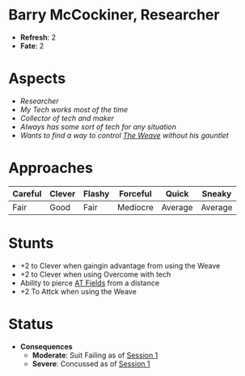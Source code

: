 # Barry McCockiner, Researcher
* **Refresh**: 2
* **Fate**: 2
  
# Aspects
* *Researcher*
* *My Tech works most of the time*
* *Collector of tech and maker*
* *Always has some sort of tech for any situation*
* *Wants to find a way to control [The Weave](../../Details/Weave) without his gauntlet*

# Approaches

| Careful | Clever | Flashy | Forceful | Quick | Sneaky |
| ------- | ------ | ------ | -------- | ----- | ------ |
| Fair | Good | Fair | Mediocre | Average | Average |

# Stunts
* +2 to Clever when gaingin advantage from using the Weave
* +2 to Clever when using Overcome with tech
* Ability to pierce [AT Fields](../../Details/ATFields) from a distance
* +2 To Attck when using the Weave

# Status
* **Consequences**
  * **Moderate**: Suit Failing as of [Session 1](../../Logs/Session1)
  * **Severe**: Concussed as of [Session 1](../../Logs/Session1)